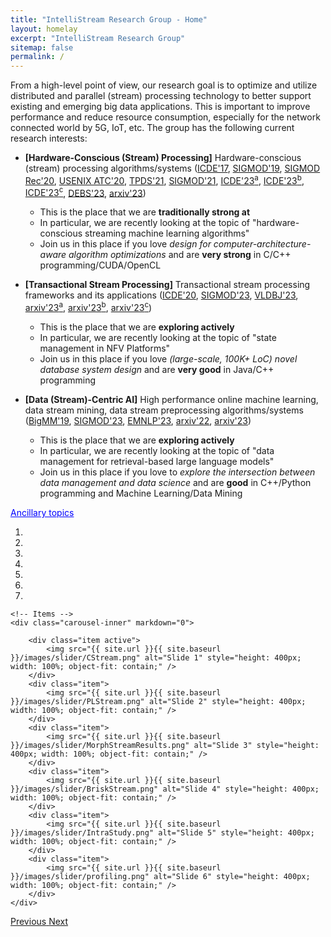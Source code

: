 ```yaml
---
title: "IntelliStream Research Group - Home"
layout: homelay
excerpt: "IntelliStream Research Group"
sitemap: false
permalink: /
---
```


From a high-level point of view, our research goal is to optimize and utilize distributed and parallel (stream) processing technology to better support existing and emerging big data applications. This is important to improve performance and reduce resource consumption, especially for the network connected world
by 5G, IoT, etc. The group has the following current research interests:

- <b>[Hardware-Conscious (Stream) Processing]</b> Hardware-conscious (stream) processing algorithms/systems ([ICDE'17](https://doi.org/10.1109/ICDE.2017.119), [SIGMOD'19](https://dl.acm.org/doi/10.1145/3299869.3300067), [SIGMOD Rec'20](https://dl.acm.org/doi/10.1145/3385658.3385662), [USENIX ATC'20](https://dl.acm.org/doi/abs/10.5555/3489146.3489189), [TPDS'21](https://doi.org/10.1109/TPDS.2021.3066407), [SIGMOD'21](https://dl.acm.org/doi/10.1145/3448016.3452793), [ICDE'23<sup>a</sup>](https://ieeexplore.ieee.org/document/10184565), [ICDE'23<sup>b</sup>](https://ieeexplore.ieee.org/document/10184703), [ICDE'23<sup>c</sup>](https://ieeexplore.ieee.org/document/10184828), [DEBS'23](https://dl.acm.org/doi/abs/10.1145/3583678.3596885), [arxiv'23](https://arxiv.org/pdf/2306.10228.pdf)) 
	- This is the place that we are <b> traditionally strong at </b>
	- In particular, we are recently looking at the topic of "hardware-conscious streaming machine learning algorithms"
	- Join us in this place if you love <i> design for computer-architecture-aware algorithm optimizations </i> and are <b>very strong</b> in C/C++ programming/CUDA/OpenCL

- <b>[Transactional Stream Processing]</b> Transactional stream processing frameworks and its applications ([ICDE'20](https://doi.org/10.1109/ICDE48307.2020.00136), [SIGMOD'23](https://intellistream.github.io/downloads/papers/MorphStream_CR.pdf), [VLDBJ'23](https://rdcu.be/dncBQ), [arxiv'23<sup>a</sup>](https://arxiv.org/pdf/2307.10732.pdf), [arxiv'23<sup>b</sup>](https://arxiv.org/pdf/2307.08225.pdf), [arxiv'23<sup>c</sup>](https://arxiv.org/pdf/2307.12749.pdf))
	- This is the place that we are <b> exploring actively </b>
	- In particular, we are recently looking at the topic of "state management in NFV Platforms"
	- Join us in this place if you love <i> (large-scale, 100K+ LoC) novel database system design </i> and are <b>very good</b> in Java/C++ programming

- <b>[Data (Stream)-Centric AI]</b> High performance online machine learning, data stream mining, data stream preprocessing algorithms/systems ([BigMM'19](https://dl.acm.org/doi/abs/10.5555/3489146.3489189), [SIGMOD'23](https://dl.acm.org/doi/abs/10.1145/3589307), [EMNLP'23](https://intellistream.github.io/downloads/papers/sentistream_EMNLP.pdf), [arxiv'22](https://arxiv.org/abs/2203.12368), [arxiv'23](https://arxiv.org/abs/2309.04799))
	- This is the place that we are <b> exploring actively </b>
	- In particular, we are recently looking at the topic of "data management for retrieval-based large language models"
	- Join us in this place if you love to <i> explore the intersection between data management and data science </i> and are <b>good</b> in C++/Python programming and Machine Learning/Data Mining

<script>
  function toggleVisibility(id) {
    var x = document.getElementById(id);
    if (x.style.display === "none") {
      x.style.display = "block";
    } else {
      x.style.display = "none";
    }
  }
</script>

<span onclick="toggleVisibility('ancillaryTopics')" style="cursor: pointer; color: blue; text-decoration: underline;">Ancillary topics</span>
<div id="ancillaryTopics" style="display:none;">
  <ul>
    <li><a href="https://doi.org/10.1109/ICDE.2017.166">MQO in CEP</a> (ICDE'17)</li>
    <li><a href="https://intellistream.github.io/downloads/papers/CompressStreamDB.pdf">CompressDB</a> (ICDE'23)</li>
    <li><a href="https://www.ijcai.org/proceedings/2020/610">Parking Prediction</a> (IJCAI'20, TKDE'21, VLDBJ'22)</li>
    <li><a href="https://dl.acm.org/doi/10.14778/2536274.2536319">APU Systems</a> (VLDB'13, VLDB'14, MASCOTS'15, TPDS'17)</li>
    <li><a href="https://ieeexplore.ieee.org/document/7425227">FPGA Systems</a> (TPDS'16)</li>
    <li><a href="https://ieeexplore.ieee.org/document/7877153">Cloud Resource Mgmt</a> (SC'16)</li>
  </ul>
</div>

<div markdown="0" id="carousel" class="carousel slide" data-ride="carousel" data-interval="3000" data-pause="hover" >
    <!-- Menu -->
    <ol class="carousel-indicators">
        <li data-target="#carousel" data-slide-to="0" class="active"></li>
        <li data-target="#carousel" data-slide-to="1"></li>
        <li data-target="#carousel" data-slide-to="2"></li>
        <li data-target="#carousel" data-slide-to="3"></li>
        <li data-target="#carousel" data-slide-to="4"></li>
        <li data-target="#carousel" data-slide-to="5"></li>
        <li data-target="#carousel" data-slide-to="6"></li>
    </ol>

    <!-- Items -->
    <div class="carousel-inner" markdown="0">

        <div class="item active">
            <img src="{{ site.url }}{{ site.baseurl }}/images/slider/CStream.png" alt="Slide 1" style="height: 400px; width: 100%; object-fit: contain;" />
        </div>
        <div class="item">
            <img src="{{ site.url }}{{ site.baseurl }}/images/slider/PLStream.png" alt="Slide 2" style="height: 400px; width: 100%; object-fit: contain;" />
        </div>
        <div class="item">
            <img src="{{ site.url }}{{ site.baseurl }}/images/slider/MorphStreamResults.png" alt="Slide 3" style="height: 400px; width: 100%; object-fit: contain;" />
        </div>
        <div class="item">
            <img src="{{ site.url }}{{ site.baseurl }}/images/slider/BriskStream.png" alt="Slide 4" style="height: 400px; width: 100%; object-fit: contain;" />
        </div>
        <div class="item">
            <img src="{{ site.url }}{{ site.baseurl }}/images/slider/IntraStudy.png" alt="Slide 5" style="height: 400px; width: 100%; object-fit: contain;" />
        </div>
        <div class="item">
            <img src="{{ site.url }}{{ site.baseurl }}/images/slider/profiling.png" alt="Slide 6" style="height: 400px; width: 100%; object-fit: contain;" />
        </div>		
    </div>
  <a class="left carousel-control" href="#carousel" role="button" data-slide="prev">
    <span class="glyphicon glyphicon-chevron-left" aria-hidden="true"></span>
    <span class="sr-only">Previous</span>
  </a>
  <a class="right carousel-control" href="#carousel" role="button" data-slide="next">
    <span class="glyphicon glyphicon-chevron-right" aria-hidden="true"></span>
    <span class="sr-only">Next</span>
  </a>
</div>